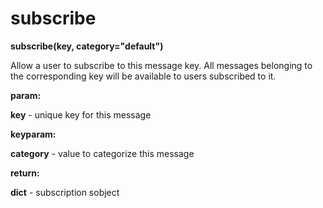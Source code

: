 # subscribe

**subscribe(key, category="default")**

Allow a user to subscribe to this message key. All messages
belonging to the corresponding key will be available to users
subscribed to it.

**param:**

**key** - unique key for this message

**keyparam:**

**category** - value to categorize this message

**return:**

**dict** - subscription sobject
